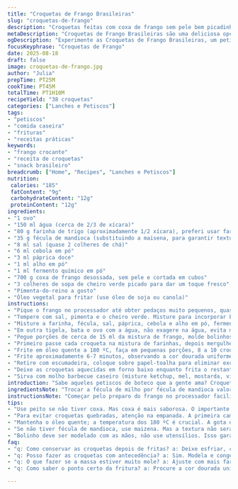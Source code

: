```yaml
---
title: "Croquetas de Frango Brasileiras"
slug: "croquetas-de-frango"
description: "Croquetas feitas com coxa de frango sem pele bem picadinha, empanadas duas vezes, fritas até ficarem douradas e crocantes. Troca simples de ingredientes trazendo um toque brasileiro com cheiro verde e uma pitada leve de pimenta-do-reino. A textura é macia por dentro e crocante por fora. Ótimas para petisco ou refeição rápida. Acompanhadas de molho barbecue caseiro ou vinagrete. Esse preparo exige atenção na empanada para não abrir na frigideira e para o óleo estar bem quente na hora da fritura."
metaDescription: "Croquetas de Frango Brasileiras são uma deliciosa opção de petisco crocante, feitas com coxa de frango e temperos brasileiros."
ogDescription: "Experimente as Croquetas de Frango Brasileiras, um petisco crocante e saboroso para qualquer ocasião."
focusKeyphrase: "Croquetas de Frango"
date: 2025-08-18
draft: false
image: croquetas-de-frango.jpg
author: "Julia"
prepTime: PT25M
cookTime: PT45M
totalTime: PT1H10M
recipeYield: "38 croquetas"
categories: ["Lanches e Petiscos"]
tags:
- "petiscos"
- "comida caseira"
- "frituras"
- "receitas práticas"
keywords:
- "frango crocante"
- "receita de croquetas"
- "snack brasileiro"
breadcrumb: ["Home", "Recipes", "Lanches e Petiscos"]
nutrition: 
 calories: "185"
 fatContent: "9g"
 carbohydrateContent: "12g"
 proteinContent: "12g"
ingredients:
- "1 ovo"
- "150 ml água (cerca de 2/3 de xícara)"
- "80 g farinha de trigo (aproximadamente 1/2 xícara), preferi usar farinha de trigo tipo 1"
- "35 g fécula de mandioca (substituindo a maisena, para garantir textura típica brasileira)"
- "8 ml sal (quase 2 colheres de chá)"
- "6 ml cebola em pó"
- "3 ml páprica doce"
- "1 ml alho em pó"
- "1 ml fermento químico em pó"
- "700 g coxa de frango desossada, sem pele e cortada em cubos"
- "3 colheres de sopa de cheiro verde picado para dar um toque fresco"
- "Pimenta-do-reino a gosto"
- "Óleo vegetal para fritar (use óleo de soja ou canola)"
instructions:
- "Pique o frango no processador até obter pedaços muito pequenos, quase uma pasta, sensor? vai estar úmido mas firme;"
- "Tempere com sal, pimenta e o cheiro verde. Misture para incorporar bem, recheio fica com sabor tipo coxinha, entrega sabor mais intenso, melhor do que só salgar, garanto;"
- "Misture a farinha, fécula, sal, páprica, cebola e alho em pó, fermento em uma tigela. Esse combo vai dar crocância e leveza na massa, fermento dá certa leveza, não presume que é bolinho, mas crocante;"
- "Em outra tigela, bata o ovo com a água, não exagere na água, evita massa mole demais que abre na fritura;"
- "Pegue porções de cerca de 15 ml da mistura de frango, molde bolinhos redondos e achate com a mão até 1 cm de espessura – nem muito finos para não quebrar – nem muito gordos para cozinhar bem por dentro;"
- "Primeiro passe cada croqueta na mistura de farinhas, depois mergulhe no ovo com água, sacuda o excesso para não fritar com camada grossa, e passe novamente na farinha para garantir dupla crocância;"
- "Frite em óleo quente a 180 ºC, faça em pequenas porções, 8 a 10 croquetas por vez, para não baixar demais a temperatura do óleo;"
- "Frite aproximadamente 6-7 minutos, observando a cor dourada uniforme do lado de fora. Se estiver muito claro, ainda cru; muito escuro, pode ficar seco por dentro;"
- "Retire com escumadeira, coloque sobre papel-toalha para eliminar excesso de gordura;"
- "Deixe as croquetas aquecidas em forno baixo enquanto frita o restante, isso mantém a crocância e evita murchar;"
- "Sirva com molho barbecue caseiro (misture ketchup, mel, mostarda, vinagre, pimenta) ou vinagrete bem ácido para equilibrar a gordura."
introduction: "Sabe aqueles petiscos de boteco que a gente ama? Croquetas de frango têm sempre lugar cativo nos nossos corações. A vantagem aqui é usar coxa de frango, que é mais suculenta e saborosa que o peito, e triturar na hora para uma textura caseira, nada de processado demais. A mistura de farinha e fécula garante aquela casquinha crocante que é essencial para a croqueta se destacar. Já fiz várias tentativas mexendo na proporção de farinha e sempre volto para essa que equilibra bem crocância e maciez. Fritar em óleo na temperatura certa é detalhe fundamental para dar aquela cor dourada e deixar o interior cozido, mas ainda molhadinho, sem ressecar. Serve bem como entradinha ou parte do almoço rápido, principalmente se juntar um molho potente junto."
ingredientsNote: "Trocar a fécula de milho por fécula de mandioca valoriza o produto na brasilidade e deixa a textura mais elástica, quase como uma pastelaria. Se não tiver cebola em pó, pode usar meia cebola ralada bem fina, existe chance de deixar a massa mais úmida, ajuste na farinha. Pimenta-do-reino sempre ajusta o sabor - a receita pede pouco, eu costumo acrescentar a gosto para equilibrar a doçura do páprica e a leveza do fermento. Usar cheiro verde traz frescor e aroma que quebram o padrão das croquetas tradicionais. Para óleo, use de canola ou soja, que aguentam bem fritura sem marcar gosto. No fim, temperatura do óleo é tudo, fria demais deixa croqueta oleosa e quente demais queima rápido, pratica o olho e testando com uma gota da massa é o melhor guia."
instructionsNote: "Começar pelo preparo do frango no processador facilita: ele deve virar uma massa quase uniforme, para que a croqueta fique suave, não pedaçuda. Temperar antes da modelagem garante que cada croqueta tem sabor no interior. Dobrar a farinha envolvida evita a abertura e a perda do recheio na frigideira. O passo com ovo + farinha é comum na fritura para crocância dupla; não pule para evitar croquetinha murcha. Fritar em pequenas porções para manter temperatura é dica velha mas que salva. Cor dourada e leve som de chiado indicam ponto. Guardar no forno aquecido baixa a umidade que deixaria as croquetas murchas e conserva quente. Servir rápido para manter textura."
tips:
- "Use peito se não tiver coxa. Mas coxa é mais saborosa. O importante é picar bem. Nem pedaços grandes, nem muito pequenos; tem que ficar com textura."
- "Para evitar croquetas quebradas, atenção na empanada. A primeira camada de farinha deve ser fina. O excesso de massa no ovo pode prejudicar a fritura. A dica é sacudir bem antes."
- "Mantenha o óleo quente; a temperatura dos 180 ºC é crucial. A gota da massa no óleo deve borbulhar imediatamente. Se não borbulhar, vai fritar mal e ficar empreteadas."
- "Se não tiver fécula de mandioca, use maizena. Mas a textura não será a mesma; a mandioca traz um toque especial. A cebola em pó pode ser substituída por cebola fresca, mas vai deixar a massa mais úmida."
- "Bolinho deve ser modelado com as mãos, não use utensílios. Isso garante que cada croqueta terá formato reconhecível. Faça com carinho e atenção."
faq:
- "q: Como conservar as croquetas depois de fritas? a: Deixe esfriar, coloca em recipiente com papel toalha. Consegue manter crocância. Cuidado com excesso de umidade."
- "q: Posso fazer as croquetas com antecedência? a: Sim. Modela e congela. Fritar direto do congelador exigirá mais tempo. Não descongela antes."
- "q: O que fazer se a massa estiver muito mole? a: Ajuste com mais farinha. Sempre adicione aos poucos. Cuidado para não deixar dura, mas firme."
- "q: Como saber o ponto certo da fritura? a: Procure a cor dourada uniforme. Se ficar muito claro, ainda está cru. Se escurecer demais, pode ressecar por dentro."

---
```

